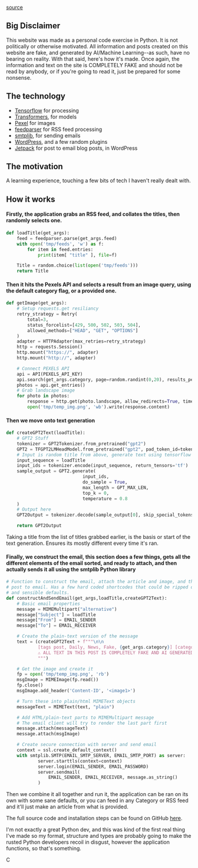 [source](https://github.com/dickpepperfield/make_fake_article/blob/main/docs/about-us.md)

## Big Disclaimer

This website was made as a personal code exercise in Python. It is not politically or otherwise motivated. All information and posts created on this website are fake, and generated by AI/Machine Learning--as such, have no bearing on reality. With that said, here's how it's made.
Once again, the information and text on the site is COMPLETELY FAKE and should not be read by anybody, or if you're going to read it, just be prepared for some nonsense.

## The technology

- [Tensorflow](https://www.tensorflow.org/) for processing
- [Transformers](https://huggingface.co/docs/transformers/index), for models
- [Pexel](https://www.pexels.com/api/) for images
- [feedparser](https://pypi.org/project/feedparser/) for RSS feed processing
- [smtplib](https://docs.python.org/3/library/smtplib.html), for sending emails
- [WordPress](https://wordpress.org), and a few random plugins
- [Jetpack](https://jetpack.com/support/post-by-email/) for post to email blog posts, in WordPress

## The motivation

A learning experience, touching a few bits of tech I haven't really dealt with.

## How it works

#### Firstly, the application grabs an RSS feed, and collates the titles, then randomly selects one.
```python
def loadTitle(get_args):
    feed = feedparser.parse(get_args.feed)
    with open('tmp/feeds', 'w') as f:
        for item in feed.entries:
            print(item[ "title" ], file=f)

    Title = random.choice(list(open('tmp/feeds')))
    return Title
```

#### Then it hits the Pexels API and selects a result from an image query, using the default category flag, or a provided one.
```python
def getImage(get_args):
    # Setup requests.get resiliancy
    retry_strategy = Retry(
        total=3,
        status_forcelist=[429, 500, 502, 503, 504],
        allowed_methods=["HEAD", "GET", "OPTIONS"]
    )
    adapter = HTTPAdapter(max_retries=retry_strategy)
    http = requests.Session()
    http.mount("https://", adapter)
    http.mount("http://", adapter)

    # Connect PEXELS API
    api = API(PEXELS_API_KEY)
    api.search(get_args.category, page=random.randint(0,20), results_per_page=1)
    photos = api.get_entries()
    # Grab landscape image
    for photo in photos:
        response = http.get(photo.landscape, allow_redirects=True, timeout=10)
        open('tmp/temp_img.png', 'wb').write(response.content)
```

#### Then we move onto text generation
```python
def createGPT2Text(loadTitle):
    # GPT2 Stuff
    tokenizer = GPT2Tokenizer.from_pretrained("gpt2")
    GPT2 = TFGPT2LMHeadModel.from_pretrained("gpt2", pad_token_id=tokenizer.eos_token_id)
    # Input is random title from above, generate text using tensorflow
    input_sequence = loadTitle
    input_ids = tokenizer.encode(input_sequence, return_tensors='tf')
    sample_output = GPT2.generate(
                             input_ids,
                             do_sample = True,
                             max_length = GPT_MAX_LEN,
                             top_k = 0,
                             temperature = 0.8
    )
    # Output here
    GPT2Output = tokenizer.decode(sample_output[0], skip_special_tokens = True)

    return GPT2Output
```

Taking a title from the list of titles grabbed earlier, is the basis or start of the text generation. Ensures its mostly different every time it's ran.

#### Finally, we construct the email, this section does a few things, gets all the different elements of the email sorted, and ready to attach, and then actually sends it all using the smtplib Python library
```python
# Function to construct the email, attach the article and image, and then send it to
# post to email. Has a few hard coded shortcodes that could be ripped out for userargs
# and sensible defaults.
def constructAndSendEmail(get_args,loadTitle,createGPT2Text):
    # Basic email properties
    message = MIMEMultipart("alternative")
    message["Subject"] = loadTitle
    message["From"] = EMAIL_SENDER
    message["To"] = EMAIL_RECEIVER

    # Create the plain-text version of the message
    text = (createGPT2Text + f"""\n\n
            [tags post, Daily, News, Fake, {get_args.category}] [category {get_args.category}]
            ⚠ ALL TEXT IN THIS POST IS COMPLETELY FAKE AND AI GENERATED ⚠\n\n<a href="about-us">Read more about how it's done here.</a>\n\n
            """)

    # Get the image and create it
    fp = open('tmp/temp_img.png', 'rb')
    msgImage = MIMEImage(fp.read())
    fp.close()
    msgImage.add_header('Content-ID', '<image1>')

    # Turn these into plain/html MIMEText objects
    messageText = MIMEText(text, "plain")

    # Add HTML/plain-text parts to MIMEMultipart message
    # The email client will try to render the last part first
    message.attach(messageText)
    message.attach(msgImage)

    # Create secure connection with server and send email
    context = ssl.create_default_context()
    with smtplib.SMTP(EMAIL_SMTP_SERVER, EMAIL_SMTP_PORT) as server:
            server.starttls(context=context)
            server.login(EMAIL_SENDER, EMAIL_PASSWORD)
            server.sendmail(
                EMAIL_SENDER, EMAIL_RECEIVER, message.as_string()
            )
```

Then we combine it all together and run it, the application can be ran on its own with some sane defaults, or you can feed in any Category or RSS feed and it'll just make an article from what is provided.

The full source code and installation steps can be found on GitHub [here](https://github.com/dickpepperfield/make_fake_article).

I'm not exactly a great Python dev, and this was kind of the first real thing I've made so my format, structure and types are probably going to make the rusted Python developers recoil in disgust, however the application functions, so that's something.

C
